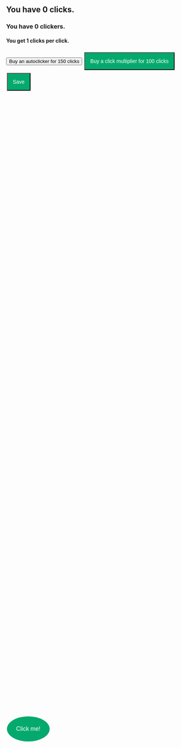 <html>
<head>
   <h2>You have <span id="clicks">0</span> clicks.</h2>
  <h3>You have <span id=clickers>0</span> clickers.</h3>
  <h4>You get <span id=mult>1</span> clicks per click.</h4>
   <style>
      
      h2 {
         position: center;    
      }
    
      .button1 {
               position: absolute;
   left: 50%;
   top: 50%; 
      background-color: #04AA6D;
  border: none;
  color: white;
  padding: 25px;
  text-align: center;
  text-decoration: none;
  display: inline-block;
  font-size: 16px;
  margin: 4px 2px;
    border-radius: 100%;  
      }
      
       .button2 { 
      background-color: #04AA6D;
  border: none;
  color: white;
  padding: 14px;
  text-align: center;
  text-decoration: none;
  display: inline-block;
  font-size: 14px;
  margin: 4px 2px;

      }
      
        .button3 {
      background-color: #04AA6D;
  border: none;
  color: white;
  padding: 14px;
  text-align: center;
  text-decoration: none;
  display: inline-block;
  font-size: 14px;
  margin: 4px 2px;
  
      }
      
            .button4 { 
      background-color: #04AA6D;
  border: none;
  color: white;
  padding: 14px;
  text-align: center;
  text-decoration: none;
  display: inline-block;
  font-size: 14px;
  margin: 4px 2px;
  
      }
      
       
       
      
   </style>
</head>
  <script>
     
     var hasStarted = false
     
     var interval = 1000;

     var clicks = 0;
    
    var clickerCost = 150;
    
    var clickers = 0;
    
    var multiplier = 1;
    
    var multiplierCost = 100
     
  function load() {
    clicks = JSON.parse(localStorage.getItem('clicks'));
    multiplier = JSON.parse(localStorage.getItem('multiplier'));
    clickers = JSON.parse(localStorage.getItem('clickers'));
    clickerCost = JSON.parse(localStorage.getItem('clickerCost'));
    multiplierCost = JSON.parse(localStorage.getItem('multiplierCost'));
     document.getElementById("multiplierCost").innerHTML = Math.round(multiplierCost);
      document.getElementById("mult").innerHTML = multiplier;
     document.getElementById("clicks").innerHTML = Math.round(clicks);
     document.getElementById("clickerCost").innerHTML = Math.round(clickerCost);
     document.getElementById("clickers").innerHTML = clickers;
     var hasStarted = true
     
   }
     
  
     
               if (Number.isFinite(clicks))
     {
    function buyClickers(amount) {
      if (clicks >= clickerCost) {
       clicks = clicks - clickerCost;
       clickers = clickers + 1
       clickerCost = clickerCost * 1.05;
       interval = interval - 1;
      
    
      document.getElementById("clicks").innerHTML = Math.round(clicks);
      document.getElementById("clickerCost").innerHTML = Math.round(clickerCost);
      document.getElementById("clickers").innerHTML = clickers;
    }
 
 }
    
     function buyMultiplier(amount) {
      if (clicks >= multiplierCost) {
       clicks = clicks - multiplierCost;
       multiplier = multiplier + 1
       multiplierCost = multiplierCost * 1.05;
    
      document.getElementById("clicks").innerHTML = Math.round(clicks);
      document.getElementById("multiplierCost").innerHTML = Math.round(multiplierCost);
      document.getElementById("mult").innerHTML = multiplier;
      
    
    }
  }  
    
    function addClicks(amount) {
      clicks = clicks + amount * multiplier;
      document.getElementById("clicks").innerHTML = Math.round(clicks);
   }
    
  
   
     (function loop() {
       clicks = clicks + clickers * multiplier;
     document.getElementById("clicks").innerHTML = Math.round(clicks);
     //1000ms is 1 second
  setTimeout(loop, interval);
})();
     }
 </script>
   <body onload="load()">
      <button type="button" onclick="addClicks(1)" class="button button1">Click me!</button>
      <button type="button" onclick="buyClickers(1)" class="button button2">Buy an autoclicker for <span id="clickerCost">150</span> clicks</button>
      <button type="button" onclick="buyMultiplier(1)" class="button button3">Buy a click multiplier for <span id="multiplierCost">100</span> clicks</button>

   </body>
   
   <body>
       <button type="button" class="button button4">Save</button>
      <script>

   
        while (hasStarted = true) {
         
               document.getElementById("multiplierCost").innerHTML = Math.round(multiplierCost);
      document.getElementById("mult").innerHTML = multiplier;
     document.getElementById("clicks").innerHTML = Math.round(clicks);
     document.getElementById("clickerCost").innerHTML = Math.round(clickerCost);
     document.getElementById("clickers").innerHTML = clickers;
          localStorage.setItem('clicks', JSON.stringify(clicks));
            localStorage.setItem('multiplier', JSON.stringify(multiplier));
            localStorage.setItem('clickers', JSON.stringify(clickers));
            localStorage.setItem('clickerCost', JSON.stringify(clickerCost));
            localStorage.setItem('multiplierCost', JSON.stringify(multiplierCost));
           if (multiplierCost = 0)
         {
         var multiplierCost = 100
         document.getElementById("multiplierCost").innerHTML = Math.round(multiplierCost);
     }
     if (clickerCost = 0)
         {
          var clickerCost = 150
          document.getElementById("clickerCost").innerHTML = Math.round(clickerCost);
     }
      if (multiplier = 0)
          {
           var multiplier = 1
           document.getElementById("mult").innerHTML = multiplier;
     
     }
         
           
       
      </script>
   </body>
</html>
